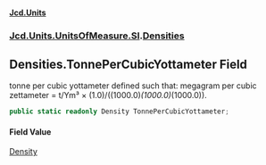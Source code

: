 #### [Jcd.Units](index.md 'index')

### [Jcd.Units.UnitsOfMeasure.SI](Jcd.Units.UnitsOfMeasure.SI.md 'Jcd.Units.UnitsOfMeasure.SI').[Densities](Densities.md 'Jcd.Units.UnitsOfMeasure.SI.Densities')

## Densities.TonnePerCubicYottameter Field

tonne per cubic yottameter defined such that: megagram per cubic zettameter = t/Ym³ ×
(1.0)/((1000.0)*(1000.0)*(1000.0)).

```csharp
public static readonly Density TonnePerCubicYottameter;
```

#### Field Value

[Density](Density.md 'Jcd.Units.UnitTypes.Density')